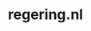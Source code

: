 ---
layout: post
title:  "regering.nl"
internal_url:  "/dutchgov/regering.nl.html"
subdomains_count: 2
all_subdomains_count: 7
urls_count: 2
ssl_rank: 0
http_rank: 75
url_link: /data/regering.nl/urls.txt
all_subdomains_link: /data/regering.nl/all_subdomains.txt
subdomains_link: /data/regering.nl/subdomains.txt
categories: dutchgov
---